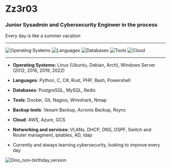 # Zz3r03
### Junior Sysadmin and Cybersecurity Engineer in the process
Every day is like a summer vacation

---

![Operating Systems](https://img.shields.io/badge/OS-Linux%20%7C%20Windows%20Server-blue.svg)
![Languages](https://img.shields.io/badge/Languages-Python%20%7C%20C%20%7C%20C%23%20%7C%20Rust%20%7C%20PHP%20%7C%20Bash%20%7C%20Powershell-blue.svg)
![Databases](https://img.shields.io/badge/Databases-PostgreSQL%20%7C%20MySQL%20%7C%20Redis-blue.svg)
![Tools](https://img.shields.io/badge/Tools-Docker%20%7C%20Git-blue.svg)
![Cloud](https://img.shields.io/badge/Cloud-AWS%20%7C%20Azure%20%7C%20GCS-blue.svg)

---

- **Operating Systems:** Linux (Ubuntu, Debian, Arch), Windows Server (2012, 2016, 2019, 2022)
- **Languages**: Python, C, C#, Rust, PHP, Bash, Powershell
- **Databases**: PostgreSQL, MySQL, Redis
- **Tools**: Docker, Git, Nagios, Wireshark, Nmap
- **Backup tools**: Veeam Backup, Acronis Backup, Rsync
- **Cloud**: AWS, Azure, GCS
- **Networking and services:** VLANs, DHCP, DNS, OSPF, Switch and Router managment, iptables, AD, ldap

- Currently and always learning cybersecurity, looking to improve every day



![Dino_non-birthday_version](https://github.com/Zz3r03/Zz3r03/assets/84497899/408d2884-c77e-4110-ba3d-217ff2240fb8)

